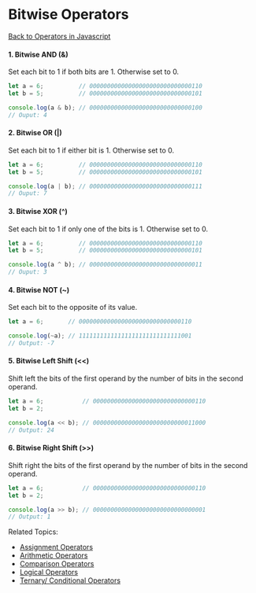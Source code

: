 # Bitwise Operators
[Back to Operators in Javascript](../README.md#operators-in-javascript)


#### 1. Bitwise AND (&)
Set each bit to 1 if both bits are 1. Otherwise set to 0.
```js
let a = 6;          // 00000000000000000000000000000110
let b = 5;          // 00000000000000000000000000000101

console.log(a & b); // 00000000000000000000000000000100
// Ouput: 4
```

#### 2. Bitwise OR (|)
Set each bit to 1 if either bit is 1. Otherwise set to 0.
```js
let a = 6;          // 00000000000000000000000000000110
let b = 5;          // 00000000000000000000000000000101

console.log(a | b); // 00000000000000000000000000000111
// Ouput: 7
```

#### 3. Bitwise XOR (^)
Set each bit to 1 if only one of the bits is 1. Otherwise set to 0.
```js
let a = 6;          // 00000000000000000000000000000110
let b = 5;          // 00000000000000000000000000000101

console.log(a ^ b); // 00000000000000000000000000000011
// Ouput: 3
```

#### 4. Bitwise NOT (~)
Set each bit to the opposite of its value.
```js
let a = 6;       // 00000000000000000000000000000110

console.log(~a); // 11111111111111111111111111111001
// Output: -7
```

#### 5. Bitwise Left Shift (<<)
Shift left the bits of the first operand by the number of bits in the second operand.
```js
let a = 6;           // 00000000000000000000000000000110
let b = 2;

console.log(a << b); // 00000000000000000000000000011000
// Output: 24
```

#### 6. Bitwise Right Shift (>>)
Shift right the bits of the first operand by the number of bits in the second operand.
```js
let a = 6;           // 00000000000000000000000000000110
let b = 2;

console.log(a >> b); // 00000000000000000000000000000001
// Output: 1
```


Related Topics:
- [Assignment Operators](../1.Assignment_Operators/README.md#assignment-operators)
- [Arithmetic Operators](../2.Arithmetic_Operators/README.md#arithmetic-operators)
- [Comparison Operators](../3.Comparison_Operators/README.md#comparison-operators)
- [Logical Operators](../5.Logical_Operators/README.md#logical-operators)
- [Ternary/ Conditional Operators](../6.Ternary_Operators/README.md#ternary-conditional-operators)